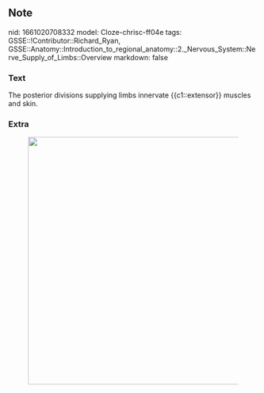 ## Note
nid: 1661020708332
model: Cloze-chrisc-ff04e
tags: GSSE::!Contributor::Richard_Ryan, GSSE::Anatomy::Introduction_to_regional_anatomy::2._Nervous_System::Nerve_Supply_of_Limbs::Overview
markdown: false

### Text
<div class='toggle'>
  The posterior divisions supplying limbs innervate
  {{c1::extensor}} muscles and skin.
</div>

### Extra
<figure id="b6b76cf4-52da-45ce-94c2-d7d01b2bb93d" class="image">
  <a href= 
  "Overview%2068f2e9efe39c4a5d9f6b1ffd913be3ed/Untitled%203.png"><img style="width:500px"
  src="21abc52ed3c301f8bede6b9c87105ddc8585ec86.png"></a>
</figure>
